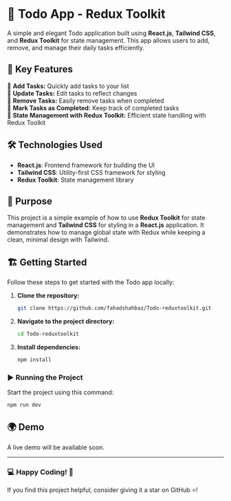 # 📝 Todo App - Redux Toolkit

A simple and elegant Todo application built using **React.js**, **Tailwind CSS**, and **Redux Toolkit** for state management. This app allows users to add, remove, and manage their daily tasks efficiently.

## 🚀 Key Features

📌 **Add Tasks:** Quickly add tasks to your list  
📌 **Update Tasks:** Edit tasks to reflect changes  
📌 **Remove Tasks:** Easily remove tasks when completed  
📌 **Mark Tasks as Completed:** Keep track of completed tasks  
📌 **State Management with Redux Toolkit:** Efficient state handling with Redux Toolkit
  

## 🛠️ Technologies Used

- **React.js**: Frontend framework for building the UI
- **Tailwind CSS**: Utility-first CSS framework for styling
- **Redux Toolkit**: State management library

## 🎯 Purpose

This project is a simple example of how to use **Redux Toolkit** for state management and **Tailwind CSS** for styling in a **React.js** application. It demonstrates how to manage global state with Redux while keeping a clean, minimal design with Tailwind.

## 🏗️ Getting Started

Follow these steps to get started with the Todo app locally:

1. **Clone the repository:**
   ```bash
   git clone https://github.com/fahadshahbaz/Todo-reduxtoolkit.git
   ```
2. **Navigate to the project directory:**
   ```bash
   cd Todo-reduxtoolkit
   ```
3. **Install dependencies:**
   ```bash
   npm install
   ```

### ▶️ Running the Project

Start the project using this command:
   ```bash
   npm run dev
   ```

## 🌍 Demo

A live demo will be available soon.

---

### 💻 Happy Coding! 🚀

If you find this project helpful, consider giving it a star on GitHub ⭐!